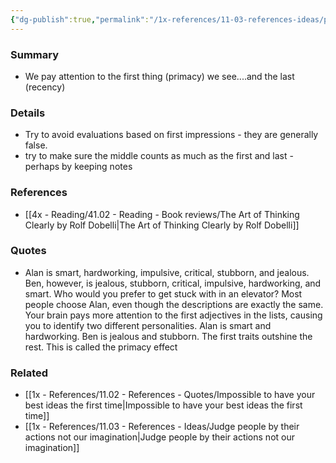 ```yaml
---
{"dg-publish":true,"permalink":"/1x-references/11-03-references-ideas/primacy-and-recency-effects/","title":"Primacy and Recency effects"}
---
```



### Summary
- We pay attention to the first thing (primacy) we see....and the last (recency)

### Details
- Try to avoid evaluations based on first impressions - they are generally false.
- try to make sure the middle counts as much as the first and last - perhaps by keeping notes

### References
- [[4x - Reading/41.02 - Reading - Book reviews/The Art of Thinking Clearly by Rolf Dobelli\|The Art of Thinking Clearly by Rolf Dobelli]]

### Quotes
- Alan is smart, hardworking, impulsive, critical, stubborn, and jealous. Ben, however, is jealous, stubborn, critical, impulsive, hardworking, and smart. Who would you prefer to get stuck with in an elevator? Most people choose Alan, even though the descriptions are exactly the same. Your brain pays more attention to the first adjectives in the lists, causing you to identify two different personalities. Alan is smart and hardworking. Ben is jealous and stubborn. The first traits outshine the rest. This is called the primacy effect

### Related
- [[1x - References/11.02 - References - Quotes/Impossible to have your best ideas the first time\|Impossible to have your best ideas the first time]]
- [[1x - References/11.03 - References - Ideas/Judge people by their actions not our imagination\|Judge people by their actions not our imagination]]
